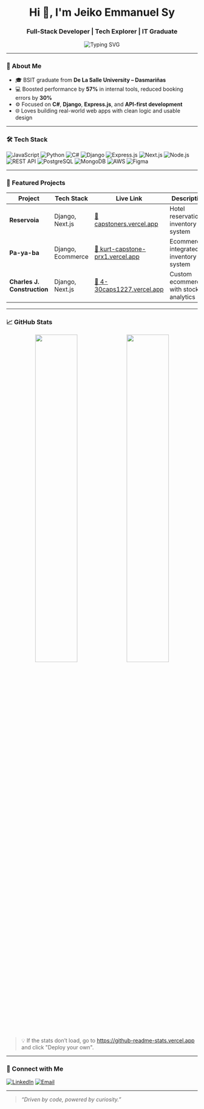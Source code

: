 <h1 align="center">Hi 👋, I'm Jeiko Emmanuel Sy</h1>
<h3 align="center">Full-Stack Developer | Tech Explorer | IT Graduate</h3>

<p align="center">
  <img src="https://readme-typing-svg.demolab.com?font=Fira+Code&pause=1000&center=true&vCenter=true&width=500&lines=I+build+efficient+and+smart+systems.;Next.js+%2B+Django+%2B+Express.js+developer.;Passionate+about+clean+code+%26+good+UX." alt="Typing SVG" />
</p>

---

### 🧠 About Me
- 🎓 BSIT graduate from **De La Salle University – Dasmariñas**
- 💻 Boosted performance by **57%** in internal tools, reduced booking errors by **30%**
- ⚙️ Focused on **C#**, **Django**, **Express.js**, and **API-first development**
- 🌐 Loves building real-world web apps with clean logic and usable design

---

### 🛠 Tech Stack

![JavaScript](https://img.shields.io/badge/-JavaScript-333?style=flat&logo=javascript)
![Python](https://img.shields.io/badge/-Python-333?style=flat&logo=python)
![C#](https://img.shields.io/badge/-C%23-333?style=flat&logo=csharp)
![Django](https://img.shields.io/badge/-Django-092E20?style=flat&logo=django)
![Express.js](https://img.shields.io/badge/-Express.js-333?style=flat&logo=express)
![Next.js](https://img.shields.io/badge/-Next.js-000?style=flat&logo=next.js)
![Node.js](https://img.shields.io/badge/-Node.js-333?style=flat&logo=node.js)
![REST API](https://img.shields.io/badge/-REST%20API-333?style=flat&logo=api)
![PostgreSQL](https://img.shields.io/badge/-PostgreSQL-336791?style=flat&logo=postgresql)
![MongoDB](https://img.shields.io/badge/-MongoDB-47A248?style=flat&logo=mongodb)
![AWS](https://img.shields.io/badge/-AWS-232F3E?style=flat&logo=amazon-aws)
![Figma](https://img.shields.io/badge/-Figma-333?style=flat&logo=figma)

---

### 📂 Featured Projects

| Project | Tech Stack | Live Link | Description |
|--------|------------|-----------|-------------|
| **Reservoia** | Django, Next.js | [🔗 capstoners.vercel.app](https://capstoners.vercel.app/) | Hotel reservation & inventory system |
| **Pa-ya-ba** | Django, Ecommerce | [🔗 kurt-capstone-prx1.vercel.app](https://kurt-capstone-prx1.vercel.app/) | Ecommerce-integrated inventory system |
| **Charles J. Construction** | Django, Next.js | [🔗 4-30caps1227.vercel.app](https://4-30caps1227.vercel.app/) | Custom ecommerce with stock analytics |

---

### 📈 GitHub Stats



<p align="center">
  <img src="https://github-readme-stats.vercel.app/api?username=kojicc&show_icons=true&theme=github_dark" width="47%" />
  <img src="https://github-readme-streak-stats.herokuapp.com/?user=kojicc&theme=github-dark-blue&hide_border=false" width="47%" />
</p>

> 💡 If the stats don’t load, go to https://github-readme-stats.vercel.app and click "Deploy your own".

---

### 🔗 Connect with Me

[![LinkedIn](https://img.shields.io/badge/-LinkedIn-blue?style=flat&logo=linkedin)](https://www.linkedin.com/in/jeiko-emmanuel-sy-7875b932b/)
[![Email](https://img.shields.io/badge/-syjeikoo@gmail.com-red?style=flat&logo=gmail)](mailto:syjeikoo@gmail.com)

---

> _“Driven by code, powered by curiosity.”_
